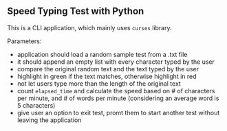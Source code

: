 ## Speed Typing Test with Python

This is a CLI application, which mainly uses `curses` library. 

Parameters:

* application should load a random sample test from a .txt file
* it should append an empty list with every character typed by the user
* compare the original random text and the text typed by the user
* highlight in green if the text matches, otherwise highlight in red
* not let users type more than the length of the original text
* count `elapsed_time` and calculate the speed based on # of characters per minute, and # of words per minute (considering an average word is 5 characters)
* give user an option to exit test, promt them to start another test without leaving the application 